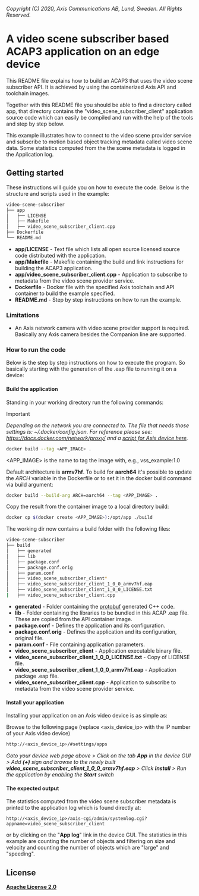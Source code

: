  *Copyright (C) 2020, Axis Communications AB, Lund, Sweden. All Rights Reserved.*

# A video scene subscriber based ACAP3 application on an edge device
This README file explains how to build an ACAP3 that uses the video scene subscriber API. It is achieved by using the containerized Axis API and toolchain images.

Together with this README file you should be able to find a directory called app, that directory contains the "video_scene_subscriber_client" application source code which can easily be compiled and run with the help of the tools and step by step below.

This example illustrates how to connect to the video scene provider service and subscribe to motion based object tracking metadata called video scene data. Some statistics computed from the the scene metadata is logged in the Application log.

## Getting started
These instructions will guide you on how to execute the code. Below is the structure and scripts used in the example:

```bash
video-scene-subscriber
├── app
│   ├── LICENSE
│   ├── Makefile
│   ├── video_scene_subscriber_client.cpp
├── Dockerfile
└── README.md
```
* **app/LICENSE** - Text file which lists all open source licensed source code distributed with the application.
* **app/Makefile** - Makefile containing the build and link instructions for building the ACAP3 application.
* **app/video_scene_subscriber_client.cpp** - Application to subscribe to metadata from the video scene provider service.
* **Dockerfile** - Docker file with the specified Axis toolchain and API container to build the example specified.
* **README.md** - Step by step instructions on how to run the example.

### Limitations
* An Axis network camera with video scene provider support is required. Basically any Axis camera besides the Companion line are supported. 

### How to run the code
Below is the step by step instructions on how to execute the program. So basically starting with the generation of the .eap file to running it on a device:

#### Build the application
Standing in your working directory run the following commands:

> [!IMPORTANT]
> *Depending on the network you are connected to.
The file that needs those settings is: *~/.docker/config.json.*
For reference please see: https://docs.docker.com/network/proxy/ and a
[script for Axis device here](../FAQs.md#HowcanIset-upnetworkproxysettingsontheAxisdevice?).*

```bash
docker build --tag <APP_IMAGE> .
```

<APP_IMAGE> is the name to tag the image with, e.g., vss_example:1.0

Default architecture is **armv7hf**. To build for **aarch64** it's possible to
update the *ARCH* variable in the Dockerfile or to set it in the docker build
command via build argument:
```bash
docker build --build-arg ARCH=aarch64 --tag <APP_IMAGE> .
```

Copy the result from the container image to a local directory build:

```bash
docker cp $(docker create <APP_IMAGE>):/opt/app ./build
```

The working dir now contains a build folder with the following files:

```bash
video-scene-subscriber
├── build
│   ├── generated
│   ├── lib
│   ├── package.conf
│   ├── package.conf.orig
│   ├── param.conf
│   ├── video_scene_subscriber_client*
│   ├── video_scene_subscriber_client_1_0_0_armv7hf.eap
│   ├── video_scene_subscriber_client_1_0_0_LICENSE.txt
|   ├── video_scene_subscriber_client.cpp
```
* **generated** - Folder containing the [protobuf](https://developers.google.com/protocol-buffers/docs/cpptutorial) generated C++ code.
* **lib** - Folder containing the libraries to be bundled in this ACAP .eap file. These are copied from the API container image.
* **package.conf** - Defines the application and its configuration.
* **package.conf.orig** - Defines the application and its configuration, original file.
* **param.conf** - File containing application parameters.
* **video_scene_subscriber_client** - Application executable binary file.
* **video_scene_subscriber_client_1_0_0_LICENSE.txt** - Copy of LICENSE file.
* **video_scene_subscriber_client_1_0_0_armv7hf.eap** - Application package .eap file.
* **video_scene_subscriber_client.cpp** - Application to subscribe to metadata from the video scene provider service.

#### Install your application
Installing your application on an Axis video device is as simple as:

Browse to the following page (replace <axis_device_ip> with the IP number of your Axis video device)

```bash
http://<axis_device_ip>/#settings/apps
```

*Goto your device web page above > Click on the tab **App** in the device GUI > Add **(+)** sign and browse to
the newly built **video_scene_subscriber_client_1_0_0_armv7hf.eap** > Click **Install** > Run the application by enabling the **Start** switch*

#### The expected output
The statistics computed from the video scene subscriber metadata is printed to the application log which is found directly at:
```
http://<axis_device_ip>/axis-cgi/admin/systemlog.cgi?appname=video_scene_subscriber_client
```

or by clicking on the "**App log**" link in the device GUI.
The statistics in this example are counting the number of objects and filtering on size and velocity and counting the number of objects which are "large" and "speeding".

## License
**[Apache License 2.0](./LICENSE)**
